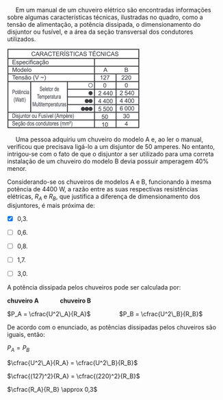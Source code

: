 

     Em um manual de um chuveiro elétrico são encontradas informações sobre algumas características técnicas, ilustradas no quadro, como a tensão de alimentação, a potência dissipada, o dimensionamento do disjuntor ou fusível, e a área da seção transversal dos condutores utilizados.

![](13ad4f13-d2fb-9af1-c124-6ddc9296761a.png)

     Uma pessoa adquiriu um chuveiro do modelo A e, ao ler o manual, verificou que precisava ligá-lo a um disjuntor de 50 amperes. No entanto, intrigou-se com o fato de que o disjuntor a ser utilizado para uma correta instalação de um chuveiro do modelo B devia possuir amperagem 40% menor.

Considerando-se os chuveiros de modelos A e B, funcionando à mesma potência de 4400 W, a razão entre as suas respectivas resistências elétricas, $R_A$ e $R_B$, que justifica a diferença de dimensionamento dos disjuntores, é mais próxima de:



- [x] 0,3.
- [ ] 0,6.
- [ ] 0,8.
- [ ] 1,7.
- [ ] 3,0.


A potência dissipada pelos chuveiros pode ser calculada por:

**chuveiro A               chuveiro B**

$P_A = \cfrac{U^2\_A}{R_A}$                 $P_B = \cfrac{U^2\_B}{R_B}$

De acordo com o enunciado, as potências dissipadas pelos chuveiros são iguais, então:

$P_A = P_B$

$\cfrac{U^2\_A}{R_A} = \cfrac{U^2\_B}{R_B}$

$\cfrac{(127)^2}{R_A} = \cfrac{(220)^2}{R_B}$

$\cfrac{R_A}{R_B} \approx 0,3$

